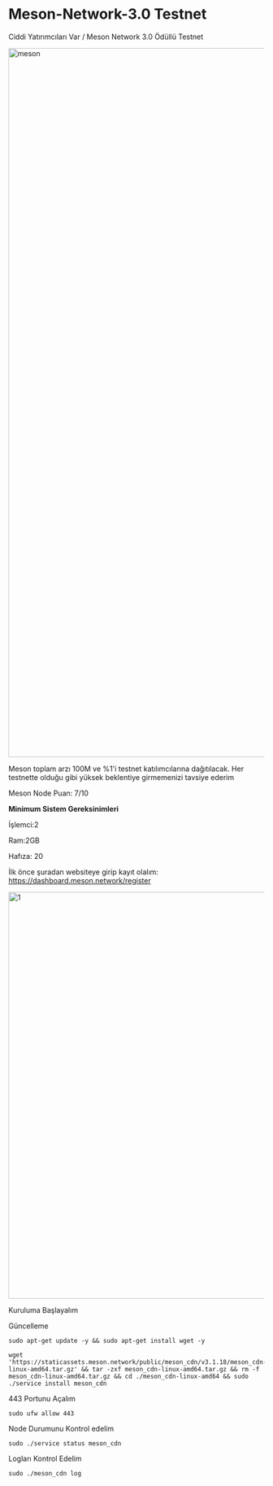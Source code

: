 # Meson-Network-3.0 Testnet

Ciddi Yatırımcıları Var / Meson Network 3.0 Ödüllü Testnet

<img width="1395" alt="meson" src="https://user-images.githubusercontent.com/98783018/177622076-c12fad62-7348-4f90-9df2-03698f015029.png">

Meson toplam arzı 100M ve  %1'i testnet katılımcılarına dağıtılacak. Her testnette olduğu gibi yüksek beklentiye girmemenizi tavsiye ederim

Meson Node Puan: 7/10

**Minimum Sistem Gereksinimleri**

İşlemci:2

Ram:2GB

Hafıza: 20

İlk önce şuradan websiteye girip kayıt olalım: https://dashboard.meson.network/register

<img width="800" alt="1" src="https://user-images.githubusercontent.com/98783018/178104767-98f3a236-e1aa-48af-9b5c-deab7b3cb850.png">

Kuruluma Başlayalım

Güncelleme

```
sudo apt-get update -y && sudo apt-get install wget -y
```

```
wget 'https://staticassets.meson.network/public/meson_cdn/v3.1.18/meson_cdn-linux-amd64.tar.gz' && tar -zxf meson_cdn-linux-amd64.tar.gz && rm -f meson_cdn-linux-amd64.tar.gz && cd ./meson_cdn-linux-amd64 && sudo ./service install meson_cdn
```

443 Portunu Açalım

```
sudo ufw allow 443
```

Node Durumunu Kontrol edelim

```
sudo ./service status meson_cdn
```

Logları Kontrol Edelim

```
sudo ./meson_cdn log
```




